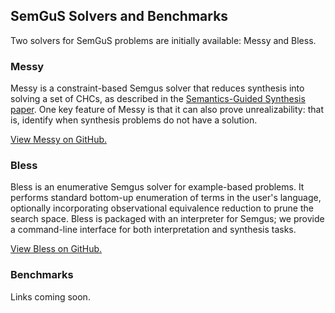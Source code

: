 
## SemGuS Solvers and Benchmarks

Two solvers for SemGuS problems are initially available: Messy and Bless.

### Messy

Messy is a constraint-based Semgus solver that reduces synthesis into solving a set of CHCs, as described in the [Semantics-Guided Synthesis paper](https://dl.acm.org/doi/abs/10.1145/3434311). One key feature of Messy is that it can also prove unrealizability: that is, identify when synthesis problems do not have a solution.

[View Messy on GitHub.](https://github.com/kjw227/Messy-Release)

### Bless

Bless is an enumerative Semgus solver for example-based problems. It performs standard bottom-up enumeration of terms in the user's language, optionally incorporating observational equivalence reduction to prune the search space. Bless is packaged with an interpreter for Semgus; we provide a command-line interface for both interpretation and synthesis tasks.

[View Bless on GitHub.](https://github.com/SemGuS-git/Semgus-Interpreter)

### Benchmarks


Links coming soon.

